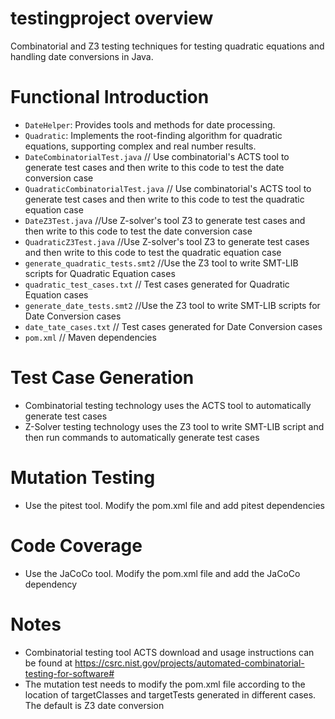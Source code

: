 # testingproject overview
Combinatorial and Z3 testing techniques for testing quadratic equations and handling date conversions in Java.

# Functional Introduction

- `DateHelper`: Provides tools and methods for date processing.
- `Quadratic`: Implements the root-finding algorithm for quadratic equations, supporting complex and real number results.
- `DateCombinatorialTest.java` // Use combinatorial's ACTS tool to generate test cases and then write to this code to test the date conversion case
- `QuadraticCombinatorialTest.java` // Use combinatorial's ACTS tool to generate test cases and then write to this code to test the quadratic equation case
- `DateZ3Test.java` //Use Z-solver's tool Z3 to generate test cases and then write to this code to test the date conversion case
- `QuadraticZ3Test.java` //Use Z-solver's tool Z3 to generate test cases and then write to this code to test the quadratic equation case
- `generate_quadratic_tests.smt2` //Use the Z3 tool to write SMT-LIB scripts for Quadratic Equation cases
- `quadratic_test_cases.txt` // Test cases generated for Quadratic Equation cases
- `generate_date_tests.smt2` //Use the Z3 tool to write SMT-LIB scripts for Date Conversion cases
- `date_tate_cases.txt` // Test cases generated for Date Conversion cases
- `pom.xml` // Maven dependencies

# Test Case Generation
- Combinatorial testing technology uses the ACTS tool to automatically generate test cases
- Z-Solver testing technology uses the Z3 tool to write SMT-LIB script and then run commands to automatically generate test cases

# Mutation Testing
- Use the pitest tool. Modify the pom.xml file and add pitest dependencies 

# Code Coverage
- Use the JaCoCo tool. Modify the pom.xml file and add the JaCoCo dependency

# Notes
- Combinatorial testing tool ACTS download and usage instructions can be found at https://csrc.nist.gov/projects/automated-combinatorial-testing-for-software#
- The mutation test needs to modify the pom.xml file according to the location of targetClasses and targetTests generated in different cases. The default is Z3 date conversion
